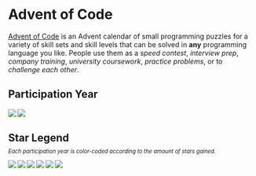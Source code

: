 # Advent of Code

[Advent of Code](https://adventofcode.com/) is an Advent calendar of small programming puzzles for a variety of skill sets and skill levels that can be solved in **any** programming language you like. People use them as a *speed contest*, *interview prep*, *company training*, *university coursework*, *practice problems*, or to *challenge each other*.

## Participation Year

<a href="https://github.com/kata-gatame/advent-of-code/tree/main/2021">
<img align="left" src="https://img.shields.io/endpoint?url=https%3A%2F%2Fraw.githubusercontent.com%2Fkata-gatame%2Fadvent-of-code%2Fmain%2F2021%2Fstars.json">
</a>

<a href="https://github.com/kata-gatame/advent-of-code/tree/main/2022">
<img align="left" src="https://img.shields.io/endpoint?url=https%3A%2F%2Fraw.githubusercontent.com%2Fkata-gatame%2Fadvent-of-code%2Fmain%2F2022%2Fstars.json">
</a>
<br />

## Star Legend

<p style="font-size:.8em;margin-top:-10px"><em>Each participation year is color-coded according to the amount of stars gained.</em></p>
<img align="left" src="https://img.shields.io/badge/★-00--05-critical?style=for-the-badge">
<img align="left" src="https://img.shields.io/badge/★-05--15-orange?style=for-the-badge">
<img align="left" src="https://img.shields.io/badge/★-15--25-yellow?style=for-the-badge">
<img align="left" src="https://img.shields.io/badge/★-25--35-yellowgreen?style=for-the-badge">
<img align="left" src="https://img.shields.io/badge/★-35--45-green?style=for-the-badge">
<img align="left" src="https://img.shields.io/badge/★-45--50-brightgreen?style=for-the-badge">
